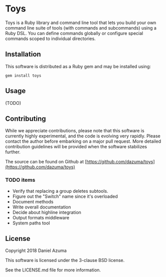# Toys

Toys is a Ruby library and command line tool that lets you build your own
command line suite of tools (with commands and subcommands) using a Ruby DSL.
You can define commands globally or configure special commands scoped to
individual directories.

## Installation

This software is distributed as a Ruby gem and may be installed using:

```
gem install toys
```

## Usage

(TODO)

## Contributing

While we appreciate contributions, please note that this software is currently
highly experimental, and the code is evolving very rapidly. Please contact the
author before embarking on a major pull request. More detailed contribution
guidelines will be provided when the software stabilizes further.

The source can be found on Github at
[https://github.com/dazuma/toys](https://github.com/dazuma/toys)

### TODO items

* Verify that replacing a group deletes subtools.
* Figure out the "Switch" name since it's overloaded
* Document methods
* Write overall documentation
* Decide about highline integration
* Output formats middleware
* System paths tool

## License

Copyright 2018 Daniel Azuma

This software is licensed under the 3-clause BSD license.

See the LICENSE.md file for more information.
